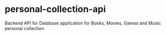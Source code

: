 # personal-collection-api
Backend API for Database application for Books, Movies, Games and Music personal collection 

